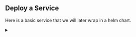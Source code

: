 ## Deploy a Service


Here is a basic service that we will later wrap in a helm chart.

<!-- Speaker script:
To start, we'll create a service from a YAML spec. This is a common way to deploy services in Kubernetes. We'll start with a very basic service to wrap in a helm chart. In this case, we'll deploy an Nginx container that will serve static content from a directory on the host, but you could just as easily deploy a containerized application.
-->

<details><summary></summary>

### create a namespace

Start by creating a namespace for the service.

```bash
kubectl create namespace demo
```{{exec}}


<details><summary></summary>

### Inspect the YAML spec

<!-- Speaker script:
Let's take a look at the YAML file that we'll be using to deploy the service. I've learned last year's conference that including cats in your presentation is well recieved with this crowd, so I will use the cat command here.
-->

View the YAML file that defines our service.

```bash
cat /root/spec/deployment.yaml
```{{exec}}

```bash
cat /root/spec/service.yaml
```{{exec}}

```bash
cat /root/spec/pvc.yaml
```{{exec}}

<!-- Speaker script:
Here we have a PersistentVolumeClaim, a Deployment and a Service for this demo. The PersistentVolumeClaim consumes one of the PersistentVolumes that exists on the cluster. The Deployment creates a single replica of the Nginx container and will serve static content from that persistent volume. The Service exposes the Nginx container on port 80.
-->

<details><summary></summary>

### Deploy the YAML spec

<!-- Speaker script:
Now we deploy the service from the spec. We'll use the `kubectl apply` command to deploy it into the namespace we made. This will create the PersistentVolumeClaim, Deployment, and Service.  Applying this spec tells kubernetes that these items should exist in the cluster. If they already exist, it will update them to match the spec. If they don't exist, it will create them. Kubernetes will then start working to make sure that the cluster matches the spec.
-->

Deploy the service from the YAML files in the spec directory.

```bash
kubectl apply -f /root/spec/ -n demo
```{{exec}}

<details><summary></summary>

### Check what was deployed

Here we find the service and deployment.

<!-- Speaker script:
A quick check to make sure that the service and deployment were created. We can see that the service is exposed on port 80. The deployment has one replica and is ready to serve traffic. We can also see that the pod is running on the node that we're connected to.
-->

```bash
kubectl get all -n demo
```{{exec}}

<!-- Speaker script:
Note that in kubectl, "get all" doesn't actually get all resources. It gets several resources that are commonly used. The pvc we created is here, but we do need to lookfor it specifically.
-->


<details><summary></summary>

And the pvc.

```bash
kubectl get pvc -n demo
```{{exec}}

### Deploy content

The content for the service is stored in a persistent volume. We'll copy some content into the persistent volume.

```bash
# Find the name of the Nginx pod
POD_NAME=$(kubectl get pods -n demo -l app=nginx -o jsonpath="{.items[0].metadata.name}")
echo $POD_NAME
```{{exec}}


```bash
# Copy cat pictures into the pod
for f in /root/cats/*; do kubectl cp -n demo $f $POD_NAME:/usr/share/nginx/html/$f; done
```{{exec}}


## Expose the Service

Now, let's expose the service so that you can access it from your browser:

```bash
kubectl port-forward -n demo --address 0.0.0.0 service/nginx-service 80:80 &
```{{exec}}



<details><summary></summary>


Explore the service in your browser:

<details><summary></summary>
Check that nginx is running

[Welcome to NGINX]({{TRAFFIC_HOST1_80}})

<details><summary></summary>
View the "service"

[Cat Pics]({{TRAFFIC_HOST1_80}}/slideshow/)


asdfasdfasd
